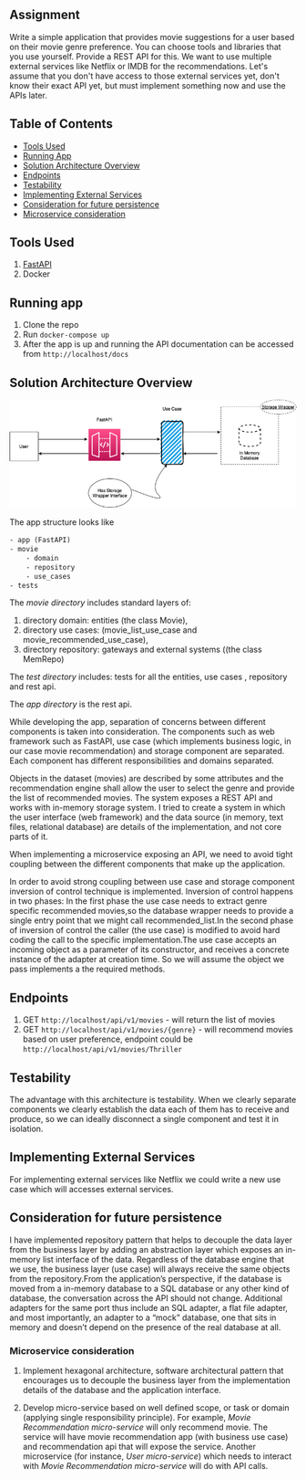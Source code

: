 ## Assignment

Write a simple application that provides movie suggestions for a user based on their movie genre preference. You can choose tools and libraries that you use yourself. Provide a REST API for this. We want to use multiple external services like Netflix or IMDB for the recommendations. Let's assume that you don't have access to those external services yet, don't know their exact API yet, but must implement something now and use the APIs later.  

## Table of Contents

*   [Tools Used](#tools-used)
*   [Running App](#running-app)
*   [Solution Architecture Overview](#solution-architecture-overview)
*   [Endpoints](#endpoints)
*   [Testability ](#testability)
*   [Implementing External Services](#implementing-external-services)
*   [Consideration for future persistence](#consideration-for-future-persistence)
*   [Microservice consideration](#microservice-consideration)

## Tools Used

1. [FastAPI](https://fastapi.tiangolo.com)
2. Docker

## Running app

1. Clone the repo
2. Run `docker-compose up` 
3. After the app is up and running the API documentation can be accessed from `http://localhost/docs`


## Solution Architecture Overview

![img](movie-recommendation-app.png)

The app structure looks like 

```
- app (FastAPI)
- movie 
    - domain 
    - repository
    - use_cases
- tests
```

The *movie directory* includes standard layers of:

1. directory domain: entities (the class Movie), 
2. directory use cases: (movie_list_use_case and movie_recommended_use_case),
3. directory repository: gateways and external systems ((the class MemRepo)

The *test directory* includes: tests for all the entities, use cases , repository and rest api.

The *app directory* is the rest api.

While developing the app, separation of concerns between different components is taken into consideration. The components such as web framework such as FastAPI, use case (which implements business logic, in our case movie recommendation) and storage component are separated. Each component has different responsibilities and domains separated.

Objects in the dataset (movies) are described by some attributes and the recommendation engine shall allow the user to select the genre and provide the list of recommended movies. The system exposes a REST API and works with in-memory storage system. I tried to create a system in which the user interface (web framework) and the data source (in memory, text files, relational database) are details of the implementation, and not core parts of it.


When implementing a microservice exposing an API, we need to avoid tight coupling between the different components that make up the application. 

In order to avoid strong coupling between use case and storage component inversion of control technique is implemented. Inversion of control happens in two phases: In the first phase the use case needs to extract genre specific recommended movies,so the database wrapper needs to provide a single entry point that we might call recommended_list.In the second phase of inversion of control the caller (the use case) is modified to avoid hard coding the call to the specific implementation.The use case accepts an incoming object as a parameter of its constructor, and receives a concrete instance of the adapter at creation time. So we will assume the object we pass implements a the required methods. 

## Endpoints

1. GET `http://localhost/api/v1/movies` - will return the list of movies
2. GET `http://localhost/api/v1/movies/{genre}` - will recommend movies based on user preference, endpoint could be `http://localhost/api/v1/movies/Thriller`

## Testability 

The advantage with this architecture is testability. When we clearly separate components we clearly establish the data each of them has to receive and produce, so we can ideally disconnect a single component and test it in isolation.


## Implementing External Services
For implementing external services like Netflix we could write a new use case which will accesses external services. 


## Consideration for future persistence

I have implemented repository pattern that helps to decouple the data layer from the business layer by adding an abstraction layer which exposes an in-memory list interface of the data. Regardless of the database engine that we use, the business layer (use case) will always receive the same objects from the repository.From the application’s perspective, if the database is moved from a in-memory database to a SQL database or any other kind of database, the conversation across the API should not change. Additional adapters for the same port thus include an SQL adapter, a flat file adapter, and most importantly, an adapter to a “mock” database, one that sits in memory and doesn’t depend on the presence of the real database at all.

### Microservice consideration

1. Implement hexagonal architecture, software architectural pattern that encourages us to decouple the business layer from the implementation details of the database and the application interface.

2. Develop micro-service based on well defined scope, or task or domain (applying single responsibility principle). For example, *Movie Recommendation micro-service* will only recommend movie. The service will have movie recommendation app (with business use case) and recommendation api that will expose the service. Another microservice (for instance, *User micro-service*) which needs to interact with *Movie Recommendation micro-service* will do with API calls.
 

